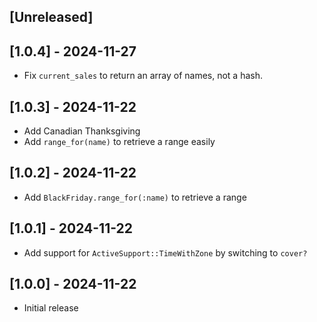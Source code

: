 ## [Unreleased]

## [1.0.4] - 2024-11-27

- Fix `current_sales` to return an array of names, not a hash.

## [1.0.3] - 2024-11-22

- Add Canadian Thanksgiving
- Add `range_for(name)` to retrieve a range easily

## [1.0.2] - 2024-11-22

- Add `BlackFriday.range_for(:name)` to retrieve a range

## [1.0.1] - 2024-11-22

- Add support for `ActiveSupport::TimeWithZone` by switching to `cover?`

## [1.0.0] - 2024-11-22

- Initial release
